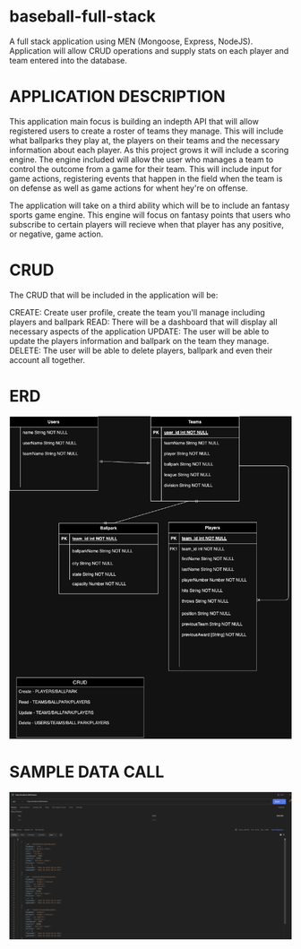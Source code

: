 # baseball-full-stack
A full stack application using MEN (Mongoose, Express, NodeJS). Application will allow CRUD operations and supply stats on each player and team entered into the database.

# APPLICATION DESCRIPTION
This application main focus is building an indepth API that will allow registered users to create a roster of teams they manage. This will include what ballparks they play at, the players on their teams and the necessary information about each player. As this project grows it will include a scoring engine. The engine included will allow the user who manages a team to control the outcome from a game for their team. This will include input for game actions, registering events that happen in the field when the team is on defense as well as game actions for whent hey're on offense. 

The application will take on a third ability which will be to include an fantasy sports game engine. This engine will focus on fantasy points that users who subscribe to certain players will recieve when that player has any positive, or negative, game action.

# CRUD

The CRUD that will be included in the application will be:

CREATE: Create user profile, create the team you'll manage including players and ballpark
READ: There will be a dashboard that will display all necessary aspects of the application
UPDATE: The user will be able to update the players information and ballpark on the team they manage.
DELETE: The user will be able to delete players, ballpark and even their account all together. 

# ERD

![application ERD](./images/Baseball-ERD.drawio.png)

# SAMPLE DATA CALL

![DataSample](./images/dataCall.png)